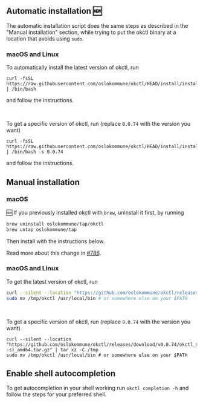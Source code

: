 ## Automatic installation 🆕

The automatic installation script does the same steps as described in the "Manual installation" section, while trying to put the okctl binary at a location that avoids using `sudo`.


### macOS and Linux
To automatically install the latest version of okctl, run

```shell
curl -fsSL https://raw.githubusercontent.com/oslokommune/okctl/HEAD/install/install.sh | /bin/bash
```

and follow the instructions.

<br/>

To get a specific version of okctl, run (replace `0.0.74` with the version you want)

```shell
curl -fsSL https://raw.githubusercontent.com/oslokommune/okctl/HEAD/install/install.sh | /bin/bash -s 0.0.74
```

and follow the instructions.

## Manual installation

### macOS

🆕 If you previously installed okctl with `brew`, uninstall it first, by running

```bash
brew uninstall oslokommune/tap/okctl
brew untap oslokommune/tap
```

Then install with the instructions below.

Read more about this change in [#786](https://github.com/oslokommune/okctl/pull/786).

### macOS and Linux

To get the latest version of okctl, run

```bash
curl --silent --location "https://github.com/oslokommune/okctl/releases/latest/download/okctl_$(uname -s)_amd64.tar.gz" | tar xz -C /tmp
sudo mv /tmp/okctl /usr/local/bin # or somewhere else on your $PATH
```

<br/>

To get a specific version of okctl, run (replace `0.0.74` with the version you want)

```shell
curl --silent --location "https://github.com/oslokommune/okctl/releases/download/v0.0.74/okctl_$(uname -s)_amd64.tar.gz" | tar xz -C /tmp
sudo mv /tmp/okctl /usr/local/bin # or somewhere else on your $PATH
```

## Enable shell autocompletion

To get autocompletion in your shell working run `okctl completion -h` and follow the steps for your preferred shell.
